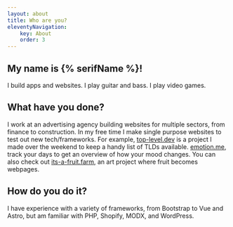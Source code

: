 ```yaml
---
layout: about
title: Who are you?
eleventyNavigation:
    key: About
    order: 3
---
```


## My name is {% serifName %}!

I build apps and websites. I play guitar and bass. I play video games.

## What have you done?

I work at an advertising agency building websites for multiple sectors, from finance to construction. In my free time I make single purpose websites to test out new tech/frameworks. For example, [top-level.dev](https://top-level.dev) is a project I made over the weekend to keep a handy list of TLDs available. [emotion.me](https://emotiome.netlify.app/), track your days to get an overview of how your mood changes. You can also check out [its-a-fruit.farm](https://its-a-fruit.farm), an art project where fruit becomes webpages.

## How do you do it?

I have experience with a variety of frameworks, from Bootstrap to Vue and Astro, but am familiar with PHP, Shopify, MODX, and WordPress.